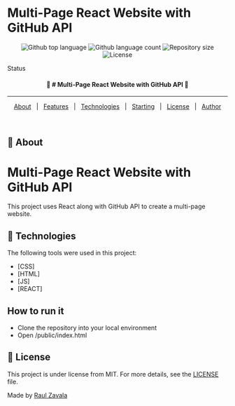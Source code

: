 # Multi-Page React Website with GitHub API

<p align="center">
  <img alt="Github top language" src="https://img.shields.io/github/languages/top/raulzavala/react-website?color=56BEB8">

  <img alt="Github language count" src="https://img.shields.io/github/languages/count/raulzavala/react-website?color=56BEB8">

  <img alt="Repository size" src="https://img.shields.io/github/repo-size/raulzavala/react-website?color=56BEB8">

  <img alt="License" src="https://img.shields.io/github/license/raulzavala/react-website?color=56BEB8">
</p>

Status

<h4 align="center"> 
	🚧  # Multi-Page React Website with GitHub API  🚧
</h4> 

<hr>

<p align="center">
  <a href="#dart-about">About</a> &#xa0; | &#xa0; 
  <a href="#sparkles-features">Features</a> &#xa0; | &#xa0;
  <a href="#rocket-technologies">Technologies</a> &#xa0; | &#xa0;
  <a href="#checkered_flag-starting">Starting</a> &#xa0; | &#xa0;
  <a href="#memo-license">License</a> &#xa0; | &#xa0;
  <a href="https://github.com/raulzavala" target="_blank">Author</a>
</p>

<br>

## :dart: About ##

# Multi-Page React Website with GitHub API

This project uses React along with GitHub API to create a multi-page website.

## :rocket: Technologies ##

The following tools were used in this project:

- [CSS]
- [HTML]
- [JS]
- [REACT]

## How to run it ##
- Clone the repository into your local environment
- Open /public/index.html
	
## :memo: License ##

This project is under license from MIT. For more details, see the [LICENSE](LICENSE) file.


Made by <a href="https://github.com/raulzavala" target="_blank">Raul Zavala</a>
